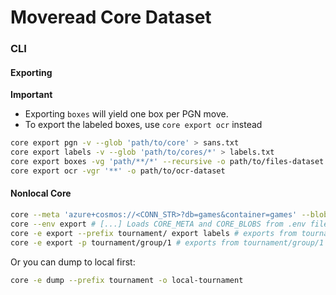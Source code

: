 # Moveread Core Dataset

### CLI

#### Exporting

**Important**
- Exporting `boxes` will yield one box per PGN move.
- To export the labeled boxes, use `core export ocr` instead 

```bash
core export pgn -v --glob 'path/to/core' > sans.txt
core export labels -v --glob 'path/to/cores/*' > labels.txt
core export boxes -vg 'path/**/*' --recursive -o path/to/files-dataset
core export ocr -vgr '**' -o path/to/ocr-dataset
```

#### Nonlocal Core
  
```bash
core --meta 'azure+cosmos://<CONN_STR>?db=games&container=games' --blobs 'azure+blob://...' export # [...]
core --env export # [...] Loads CORE_META and CORE_BLOBS from .env file
core -e export --prefix tournament/ export labels # exports from tournament only
core -e export -p tournament/group/1 # exports from tournament/group/1 only
```

Or you can dump to local first:

```bash
core -e dump --prefix tournament -o local-tournament
```